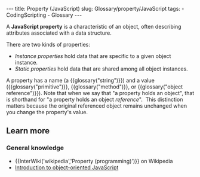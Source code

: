 --- title: Property (JavaScript) slug: Glossary/property/JavaScript tags: - CodingScripting - Glossary ---

A **JavaScript property** is a characteristic of an object, often describing attributes associated with a data structure.

There are two kinds of properties:

- _Instance properties_ hold data that are specific to a given object instance.
- _Static properties_ hold data that are shared among all object instances.

A property has a name (a {{glossary("string")}}) and a value ({{glossary("primitive")}}, {{glossary("method")}}, or {{glossary("object reference")}}). Note that when we say that "a property holds an object", that is shorthand for "a property holds an object _reference_".  This distinction matters because the original referenced object remains unchanged when you change the property's value.

## Learn more

### General knowledge

- {{InterWiki('wikipedia','Property (programming)')}} on Wikipedia
- [Introduction to object-oriented JavaScript](/en-US/docs/Learn/JavaScript/Objects)
